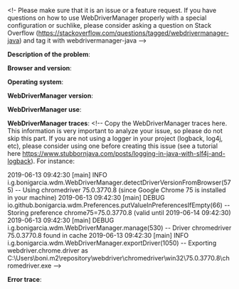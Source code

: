 <!- Please make sure that it is an issue or a feature request. If you have questions on how to use WebDriverManager properly with a special configuration or suchlike, please consider asking a question on Stack Overflow (https://stackoverflow.com/questions/tagged/webdrivermanager-java) and tag it with webdrivermanager-java -->

**Description of the problem**: <!-- Describe the expected and the actual behavior. -->

**Browser and version**: <!-- Fill here the browser (and its version) you are trying to drive with Selenium WebDriver. For example: Chrome 75. If you are not sure of the version, open this page with your browser: https://www.whatismybrowser.com/ or http://www.bbc.co.uk/accessibility/guides/which_browser.shtml -->

**Operating system**: <!-- Fill your operating system (Ubuntu 16.04, Windows 10, OSX Yosemite, etc.) and architecture (32, 64 bits) here. -->

**WebDriverManager version**: <!-- Fill the WebDriverManager version here. Notice that the latest version of WebDriverManager is always recommended. If you are using an old version, consider to update it before creating this issue. -->

**WebDriverManager use**: <!-- Copy here your code in which you are using WebDriverManager. -->

**WebDriverManager traces**: <!-- Copy the WebDriverManager traces here. This information is very important to analyze your issue, so please do not skip this part. If you are not using a logger in your project (logback, log4j, etc), please consider using one before creating this issue (see a tutorial here https://www.stubbornjava.com/posts/logging-in-java-with-slf4j-and-logback). For instance:

2019-06-13 09:42:30 [main] INFO  i.g.bonigarcia.wdm.WebDriverManager.detectDriverVersionFromBrowser(575) -- Using chromedriver 75.0.3770.8 (since Google Chrome 75 is installed in your machine)
2019-06-13 09:42:30 [main] DEBUG io.github.bonigarcia.wdm.Preferences.putValueInPreferencesIfEmpty(66) -- Storing preference chrome75=75.0.3770.8 (valid until 2019-06-14 09:42:30)
2019-06-13 09:42:30 [main] DEBUG i.g.bonigarcia.wdm.WebDriverManager.manage(530) -- Driver chromedriver 75.0.3770.8 found in cache
2019-06-13 09:42:30 [main] INFO  i.g.bonigarcia.wdm.WebDriverManager.exportDriver(1050) -- Exporting webdriver.chrome.driver as C:\Users\boni\.m2\repository\webdriver\chromedriver\win32\75.0.3770.8\chromedriver.exe -->

**Error trace**: <!-- Copy the Java error trace (if any) here. -->
